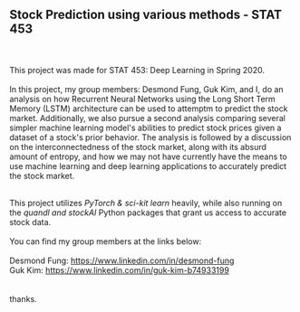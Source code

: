 ## Stock Prediction using various methods - STAT 453
<br>
<br>
This project was made for 
STAT 453: Deep Learning in Spring 2020. <br>
<br>
In this project, my group members: Desmond Fung,
Guk Kim,
and I, do an analysis on how Recurrent Neural Networks using the Long Short Term Memory (LSTM) architecture can be used to attemptm to predict the stock market.
Additionally, we also pursue a second analysis comparing several simpler machine learning model's abilities to predict stock prices given a dataset
of a stock's prior behavior. The analysis is followed by a discussion on the interconnectedness of the stock market, along with its absurd amount of entropy, and how we may not have currently have the means to use machine learning and deep learning applications to accurately predict the stock market. 
<br>
<br>

This project utilizes *PyTorch & sci-kit learn* heavily, while also running on the *quandl and stockAI* Python packages that grant us access to accurate stock data.
<br>
<br>
You can find my group members at the links below: <br>
<br>
Desmond Fung: https://www.linkedin.com/in/desmond-fung <br>
Guk Kim: https://www.linkedin.com/in/guk-kim-b74933199 <br>
<br>
<br>
thanks.
